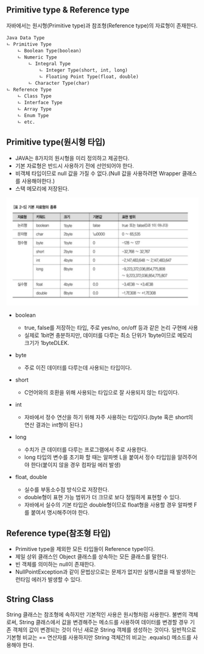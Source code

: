 ## Primitive type & Reference type

자바에서는 원시형(Primitive type)과 참조형(Reference type)의 자료형이 존재한다.

```
Java Data Type
ㄴ Primitive Type
    ㄴ Boolean Type(boolean)
    ㄴ Numeric Type
        ㄴ Integral Type
            ㄴ Integer Type(short, int, long)
            ㄴ Floating Point Type(float, double)
        ㄴ Character Type(char)
ㄴ Reference Type
    ㄴ Class Type
    ㄴ Interface Type
    ㄴ Array Type
    ㄴ Enum Type
    ㄴ etc.
```

## Primitive type(원시형 타입)

- JAVA는 8가지의 원시형을 미리 정의하고 제공한다.
- 기본 자료형은 반드시 사용하기 전에 선언되어야 한다.
- 비객체 타입이므로 null 값을 가질 수 없다.(Null 값을 사용하려면 Wrapper 클래스를 사용해야한다.)
- 스택 메모리에 저장된다.

![Primitive type](/cs/개발언어/Java/img/primitiveType.png)

- boolean

  - true, false를 저장하는 타입, 주로 yes/no, on/off 등과 같은 논리 구현에 사용
  - 실제로 1bit면 충분하지만, 데이터를 다루는 최소 단위가 1byte이므로 메모리 크기가 1byteDLEK.

- byte

  - 주로 이진 데이터를 다루는데 사용되는 타입이다.

- short

  - C언어와의 호환을 위해 사용되는 타입으로 잘 사용되지 않는 타입이다.

- int

  - 자바에서 정수 연산을 하기 위해 자주 사용하는 타입이다.(byte 혹은 short의 연산 결과는 int형이 된다.)

- long

  - 수치가 큰 데이터를 다루는 프로그램에서 주로 사용한다.
  - long 타입의 변수를 초기화 할 때는 알파벳 L을 붙여서 정수 타입임을 알려주어야 한다(붙이지 않을 경우 컴파일 에러 발생)

- float, double

  - 실수를 부동소수점 방식으로 저장한다.
  - double형이 표현 가능 범위가 더 크므로 보다 정밀하게 표현할 수 있다.
  - 자바에서 실수의 기본 타입은 double형이므로 float형을 사용할 경우 알파벳 F를 붙여서 명시해주어야 한다.

## Reference type(참조형 타입)

- Primitive type을 제외한 모든 타입들이 Reference type이다.
- 제일 상위 클래스인 Object 클래스를 상속하는 모든 클래스를 말한다.
- 빈 객체를 의미하는 null이 존재한다.
- NullPointException과 같이 문법상으로는 문제가 없지만 실행시켰을 때 발생하는 런타임 에러가 발생할 수 있다.

## String Class

String 클래스는 참조형에 속하지만 기본적인 사용은 원시형처럼 사용한다.
불변의 객체로써, String 클래스에서 값을 변경해주는 메소드를 사용하여 데이터를 변경할 경우 기존 객체의 값이 변경되는 것이 아닌 새로운 String 객체를 생성하는 것이다.
일반적으로 기본형 비교는 == 연산자를 사용하지만 String 객체간의 비교는 .equals() 메소드를 사용해야 한다.
